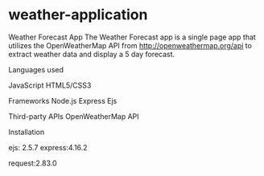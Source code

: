 # weather-application

Weather Forecast App
The Weather Forecast app is a single page app that utilizes the OpenWeatherMap 
API from http://openweathermap.org/api to extract weather data and display a 5 day forecast.

Languages used

JavaScript
HTML5/CSS3

Frameworks
Node.js
Express
Ejs

Third-party APIs
OpenWeatherMap API


Installation

ejs: 2.5.7
express:4.16.2

request:2.83.0
